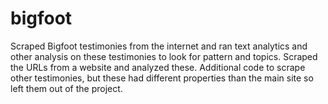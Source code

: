 # bigfoot
Scraped Bigfoot testimonies from the internet and ran text analytics and other analysis on these testimonies to look for pattern and topics. Scraped the URLs from a website and analyzed these. Additional code to scrape other testimonies, but these had different properties than the main site so left them out of the project. 
